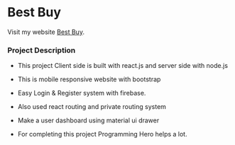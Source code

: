 # Best Buy

Visit my website [Best Buy](https://bestbuy-935d4.web.app/).


### Project Description ###   
 
* This project Client side is built with react.js and server side with node.js

* This is mobile responsive website with bootstrap

* Easy Login & Register system with firebase.

* Also used react routing and private routing system

* Make a user dashboard using material ui drawer

* For completing this project Programming Hero helps a lot.
    